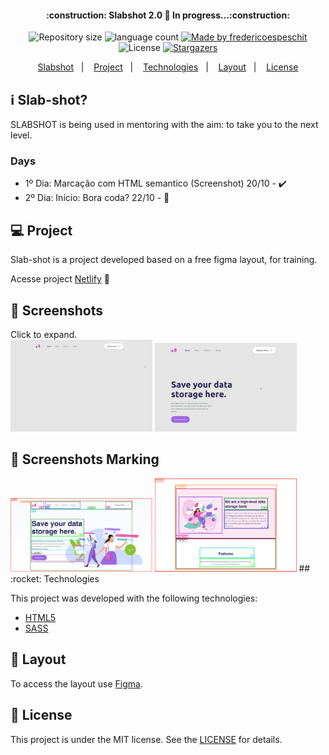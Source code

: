 <h4 align="center"> 
	:construction: Slabshot 2.0 🚀 In progress...:construction:
</h4>
<p align="center">	
  <img alt="Repository size" src="https://img.shields.io/github/repo-size/fredericoespeschit/slab-shot">

  <img alt="language count" src="https://img.shields.io/github/languages/count/fredericoespeschit/slab-shot">

  
	
  <a href="https://www.linkedin.com/in/fredericoespeschit/">
    <img alt="Made by fredericoespeschit" src="https://img.shields.io/badge/made%20by-fredericoespeschit-%2304D361">
  </a>
 
  <img alt="License" src="https://img.shields.io/badge/license-MIT-brightgreen">
   <a href="https://github.com/fredericoespeschit/slab-shot/stargazers">
    <img alt="Stargazers" src="https://img.shields.io/github/stars/fredericoespeschit/slab-shot?style=social">
  </a>

</p>

<p align="center">
  <a href="#-slbs">Slabshot</a>&nbsp;&nbsp;&nbsp;|&nbsp;&nbsp;&nbsp;
  <a href="#-project">Project</a>&nbsp;&nbsp;&nbsp;|&nbsp;&nbsp;&nbsp;
  <a href="#rocket-Technologies">Technologies</a>&nbsp;&nbsp;&nbsp;|&nbsp;&nbsp;&nbsp;
  <a href="#-layout">Layout</a>&nbsp;&nbsp;&nbsp;|&nbsp;&nbsp;&nbsp;
  <a href="#memo-license">License</a>

</p>

## :information_source: Slab-shot?

SLABSHOT is being used in mentoring with the aim: to take you to the next level.

### Days
- 1º Dia: Marcação com HTML semantico (Screenshot) 20/10 - :heavy_check_mark:
- 2º Dia:  Início: Bora coda? 22/10 - :construction:


## 💻 Project

Slab-shot is a project developed based on a free figma layout, for training.


Acesse project [Netlify](https://slab-shot-fredericoespeschit.netlify.app/) :construction:

## 📸 Screenshots
Click to expand.<br>
<img src="https://github.com/fredericoespeschit/slab-shot/blob/main/images/screenshots/slab-shot-print1.png" width="45%"/>
<img src="https://github.com/fredericoespeschit/slab-shot/blob/main/images/screenshots/slab-shot-print2.png" width="45%"/>

## 📸 Screenshots Marking
<img src="https://github.com/fredericoespeschit/slab-shot/blob/main/images/screenshots/slab-shot-marcacao1.png" width="45%"/>
<img src="https://github.com/fredericoespeschit/slab-shot/blob/main/images/screenshots/slab-shot-marcacao2.png" width="45%"/>
## :rocket: Technologies

This project was developed with the following technologies:

- [HTML5](https://developer.mozilla.org/pt-BR/docs/Web/HTML/HTML5)
- [SASS](https://sass-lang.com/guide)


## 🔖 Layout

To access the layout use [Figma](https://www.figma.com/file/3QYe413SHr9nD7dEM6TGvn/SLAB-SHOT-Datawarehouse-Freebie?node-id=413%3A3).

## :memo: License

This project is under the MIT license. See the [LICENSE](https://github.com/fredericoespeschit/slab-shot/blob/master/LICENSE) for details.
